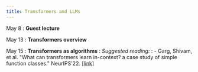 ```yaml
---
title: Transformers and LLMs
---
```


May 8
: **Guest lecture**

May 13
: **Transformers overview**

May 15
: **Transformers as algorithms**
: *Suggested reading:*
: - Garg, Shivam, et al. "What can transformers learn in-context? a case study of simple function classes." NeurIPS'22. [[link]](https://arxiv.org/pdf/2208.01066.pdf)
